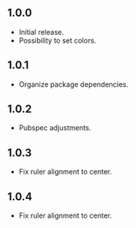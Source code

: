 ## 1.0.0
* Initial release.
* Possibility to set colors.

## 1.0.1
* Organize package dependencies.

## 1.0.2
* Pubspec adjustments.

## 1.0.3
* Fix ruler alignment to center.

## 1.0.4
* Fix ruler alignment to center.